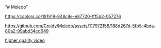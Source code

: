 "# Moledo" 

https://coolors.co/191919-848c8e-e87720-fff5b2-057276



https://github.com/Croidy/Moledo/assets/117972158/188d267d-5fb5-4bda-80a2-99abd34cd649



[higher quality video](https://drive.google.com/file/d/1LK5MevORdw9Cwyjg8rceh___mmKAFQTZ/view?usp=sharing)
